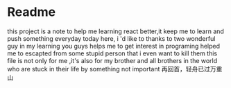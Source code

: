 # Readme
this project is a note to help me learning react better,it keep me to learn and push something everyday
today here, i 'd like to thanks to two wonderful guy in my learning
you guys helps me to get interest in programing
helped me to escapted from some stupid person that i even want to kill them
this file is not only for me ,it's also for my brother
and all brothers in the world who are stuck in their life by something not important
再回首，轻舟已过万重山
